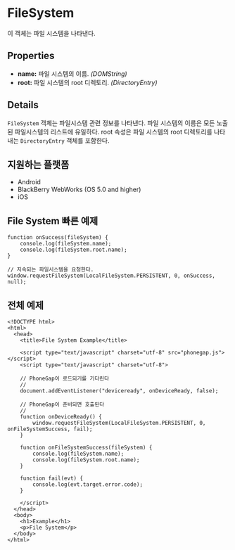 FileSystem
==========

이 객체는 파일 시스템을 나타낸다.

Properties
----------

- __name:__ 파일 시스템의 이름. _(DOMString)_
- __root:__ 파일 시스템의 root 디렉토리. _(DirectoryEntry)_

Details
-------

`FileSystem` 객체는 파일시스템 관련 정보를 나타낸다. 파일 시스템의 이름은 모든 노출된 파일시스템의 리스트에 유일하다. root 속성은 파일 시스템의 root 디렉토리를 나타내는 `DirectoryEntry` 객체를 포함한다.

지원하는 플랫폼
-------------------

- Android
- BlackBerry WebWorks (OS 5.0 and higher)
- iOS

File System 빠른 예제
-------------------------

	function onSuccess(fileSystem) {
		console.log(fileSystem.name);
		console.log(fileSystem.root.name);
	}
	
	// 지속되는 파일시스템을 요청한다.
	window.requestFileSystem(LocalFileSystem.PERSISTENT, 0, onSuccess, null);

전체 예제
------------

    <!DOCTYPE html>
    <html>
      <head>
        <title>File System Example</title>

        <script type="text/javascript" charset="utf-8" src="phonegap.js"></script>
        <script type="text/javascript" charset="utf-8">

        // PhoneGap이 로드되기를 기다린다
        //
        document.addEventListener("deviceready", onDeviceReady, false);

        // PhoneGap이 준비되면 호출된다
        //
        function onDeviceReady() {
			window.requestFileSystem(LocalFileSystem.PERSISTENT, 0, onFileSystemSuccess, fail);
        }

		function onFileSystemSuccess(fileSystem) {
			console.log(fileSystem.name);
			console.log(fileSystem.root.name);
		}
		
		function fail(evt) {
			console.log(evt.target.error.code);
		}
		
        </script>
      </head>
      <body>
        <h1>Example</h1>
        <p>File System</p>
      </body>
    </html>
